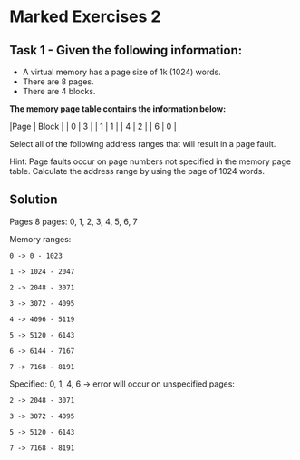# Marked Exercises 2

## Task 1 -  Given the following information:

- A virtual memory has a page size of 1k (1024) words.
- There are 8 pages.
- There are 4 blocks.

**The memory page table contains the information below:**

|Page |	Block |
| 0	  | 3     |
| 1	  | 1     |
| 4	  | 2     |
| 6	  | 0     |

Select all of the following address ranges that will result in a page fault.

Hint: Page faults occur on page numbers not specified in the memory page table. Calculate the address range by using the page of 1024 words.

## Solution

Pages 8 pages: 0, 1, 2, 3, 4, 5, 6, 7

Memory ranges:

	0 -> 0 - 1023

	1 -> 1024 - 2047

	2 -> 2048 - 3071

	3 -> 3072 - 4095

	4 -> 4096 - 5119

	5 -> 5120 - 6143

	6 -> 6144 - 7167

	7 -> 7168 - 8191

Specified: 0, 1, 4, 6 -> error will occur on unspecified pages:

	2 -> 2048 - 3071

	3 -> 3072 - 4095

	5 -> 5120 - 6143

	7 -> 7168 - 8191
